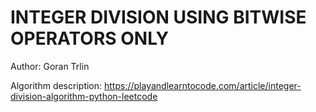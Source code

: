 # INTEGER DIVISION USING BITWISE OPERATORS ONLY

Author:
Goran Trlin

Algorithm description:
https://playandlearntocode.com/article/integer-division-algorithm-python-leetcode
